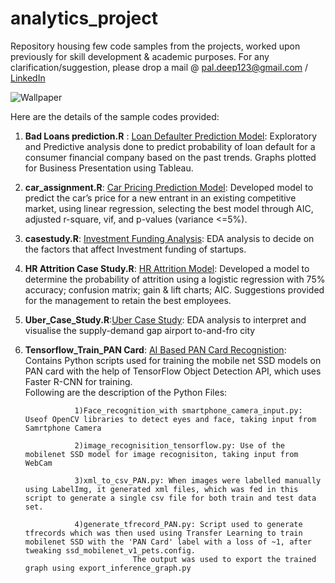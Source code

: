 # analytics_project
Repository housing few code samples from the projects, worked upon previously for skill development &amp; academic purposes. For any clarification/suggestion, please drop a mail @ pal.deep123@gmail.com / [LinkedIn](https://www.linkedin.com/in/souradeep-pal/)

![Wallpaper](https://coverfiles.alphacoders.com/427/42721.jpg)


Here are the details of the sample codes provided:
1) __Bad Loans prediction.R__ : [Loan Defaulter Prediction Model](https://github.com/deeprivu/analytics_project/blob/master/Bad%20Loans%20prediction.R): Exploratory and Predictive analysis done to predict probability of loan default for a consumer financial company based on the past trends. Graphs plotted for Business Presentation using Tableau.

2) __car_assignment.R__: [Car Pricing Prediction Model](https://github.com/deeprivu/analytics_project/blob/master/car_assignment.R): Developed model to predict the car’s price for a new entrant in an existing competitive market, using linear regression, selecting the best model through AIC, adjusted r-square, vif, and p-values (variance <=5%).

3) __casestudy.R__: [Investment Funding Analysis](https://github.com/deeprivu/analytics_project/blob/master/casestudy.R): EDA analysis to decide on the factors that affect Investment funding of startups.

4) __HR Attrition Case Study.R__: [HR Attrition Model](https://github.com/deeprivu/analytics_project/blob/master/HR%20Attrition%20Case%20Study.R): Developed a model to determine the probability of attrition using a logistic regression with 75% accuracy; confusion matrix; gain & lift charts; AIC. Suggestions provided for the management to retain the best employees.

5) __Uber_Case_Study.R__:[Uber Case Study](https://github.com/deeprivu/analytics_project/blob/master/Uber_Case_Study.R): EDA analysis to interpret and visualise the supply-demand gap airport to-and-fro city

6) __Tensorflow_Train_PAN Card__: [AI Based PAN Card Recognistion](https://github.com/deeprivu/analytics_project/tree/master/Tensorflow_Train_PAN%20Card): Contains Python scripts used for training the mobile net SSD models on PAN card with the help of TensorFlow Object Detection API, which uses Faster R-CNN for training.  
                Following are the description of the Python Files:
                
                  1)Face_recognition_with smartphone_camera_input.py: Useof OpenCV libraries to detect eyes and face, taking input from Samrtphone Camera
                  
                  2)image_recognisition_tensorflow.py: Use of the mobilenet SSD model for image recognisiton, taking input from WebCam
                  
                  3)xml_to_csv_PAN.py: When images were labelled manually using LabelImg, it generated xml files, which was fed in this script to generate a single csv file for both train and test data set.
                  
                  4)generate_tfrecord_PAN.py: Script used to generate tfrecords which was then used using Transfer Learning to train mobilenet SSD with the 'PAN Card' label with a loss of ~1, after tweaking ssd_mobilenet_v1_pets.config. 
                               The output was used to export the trained graph using export_inference_graph.py
